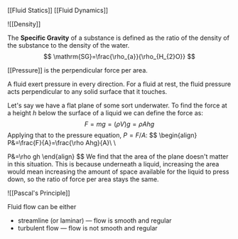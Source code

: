 [[Fluid Statics]]
[[Fluid Dynamics]]

![[Density]] 

The **Specific Gravity** of a substance is defined as the ratio of the density of the substance to the density of the water.
$$
\mathrm{SG}=\frac{\rho_{a}}{\rho_{H_{2}O}}
$$

[[Pressure]] is the perpendicular force per area.

A fluid exert pressure in every direction. For a fluid at rest, the fluid pressure acts perpendicular to any solid surface that it touches.

Let's say we have a flat plane of some sort underwater. To find the force at a height $h$ below the surface of a liquid we can define the force as:
$$
F=mg=(\rho V)g=\rho Ahg
$$
Applying that to the pressure equation, $P=F / A$:
$$
\begin{align}
P&=\frac{F}{A}=\frac{\rho Ahg}{A}\\ \\

P&=\rho gh
\end{align}
$$
We find that the area of the plane doesn't matter in this situation. This is because underneath a liquid, increasing the area would mean increasing the amount of space available for the liquid to press down, so the ratio of force per area stays the same. 

![[Pascal's Principle]]


Fluid flow can be either
- streamline (or laminar) — flow is smooth and regular
- turbulent flow — flow is not smooth and regular
